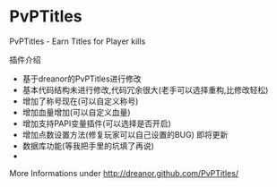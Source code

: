 PvPTitles
=========

PvPTitles - Earn Titles for Player kills

插件介绍
  - 基于dreanor的PvPTitles进行修改
  - 基本代码结构未进行修改,代码冗余很大(老手可以选择重构,比修改轻松)
  - 增加了称号现在(可以自定义称号)
  - 增加血量增加(可以自定义血量)
  - 增加支持PAPI变量插件(可以选择是否开启)
  - 增加点数设置方法(修复玩家可以自己设置的BUG)
即将更新
  - 数据库功能(等我把手里的坑填了再说)
  -

More Informations under http://dreanor.github.com/PvPTitles/
